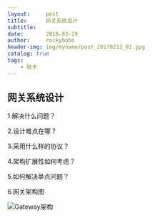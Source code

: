 ```yaml
---
layout:     post
title:      网关系统设计
subtitle:   
date:       2018-03-29
author:     rockybobo
header-img: img/myname/post_20170212_01.jpg
catalog: true
tags:
    - 技术
---
```


## 网关系统设计

1.解决什么问题？

2.设计难点在哪？

3.采用什么样的协议？

4.架构扩展性如何考虑？

5.如何解决单点问题？

6.网关架构图

![Gateway架构](http://rockybobo.top/img/course/Gateway架构.png)



